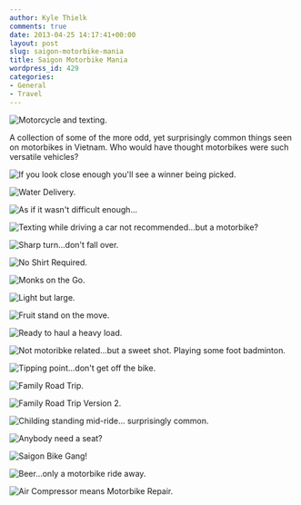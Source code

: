 ```yaml
---
author: Kyle Thielk
comments: true
date: 2013-04-25 14:17:41+00:00
layout: post
slug: saigon-motorbike-mania
title: Saigon Motorbike Mania
wordpress_id: 429
categories:
- General
- Travel
---
```


![](/media/images/motorcycle-featured.jpg "Motorcycle and texting.")

A collection of some of the more odd, yet surprisingly common things seen on motorbikes in Vietnam. Who would have thought motorbikes were such versatile vehicles?

![If you look close enough you'll see a winner being picked.](/media/images/winner-being-picked.jpg "If you look close enough you'll see a winner being picked.")

![Water Delivery.](/media/images/water-bottles.jpg "Water Delivery.")

![As if it wasn't difficult enough...](/media/images/tight-squeeze.jpg "As if it wasn't difficult enough...")

![Texting while driving a car not recommended...but a motorbike?](/media/images/texting-while-driving.jpg "Texting while driving a car not recommended...but a motorbike?")

![Sharp turn...don't fall over.](/media/images/sharp-turn.jpg "Sharp turn...don't fall over.")

![No Shirt Required.](/media/images/no-shirt-required.jpg "No Shirt Required.")

![Monks on the Go.](/media/images/monks-on-the-go.jpg "Monks on the Go.")

![Light but large.](/media/images/light-but-large.jpg  "Light but large.")

![Fruit stand on the move.](/media/images/heavy-load.jpg "Fruit stand on the move.")

![Ready to haul a heavy load.](/media/images/heavy-hauler.jpg "Ready to haul a heavy load.")

![Not motoribke related...but a sweet shot. Playing some foot badminton.](/media/images/foot-badminton.jpg "Not motoribke related...but a sweet shot. Playing some foot badminton.")

![Tipping point...don't get off the bike.](/media/images/falling-off-back.jpg "Tipping point...don't get off the bike.")

![Family Road Trip.](/media/images/dads-got-the-wheel.jpg "Family Road Trip.")

![Family Road Trip Version 2.](/media/images/moms-in-control.jpg "Family Road Trip Version 2.")

![Childing standing mid-ride... surprisingly common.](/media/images/child-standing.jpg "Childing standing mid-ride... surprisingly common.")

![Anybody need a seat?](/media/images/chairs-stacked-high.jpg "Anybody need a seat?")

![Saigon Bike Gang!](/media/images/bike-gang.jpg "Saigon Bike Gang!")

![Beer...only a motorbike ride away.](/media/images/beer-delivery.jpg "Beer...only a motorbike ride away.")

![Air Compressor means Motorbike Repair.](/media/images/air-pump.jpg "Air Compressor means Motorbike Repair.")
